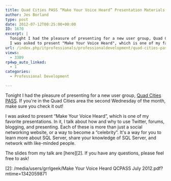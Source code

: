 ```yaml
---
title: Quad Cities PASS “Make Your Voice Heard” Presentation Materials
author: Jes Borland
type: post
date: 2012-07-12T00:25:00+00:00
ID: 1670
excerpt: |
  Tonight I had the pleasure of presenting for a new user group, Quad Cities PASS. If you're in the Quad Cities area the second Wednesday of the month, make sure you check it out!
  I was asked to present "Make Your Voice Heard", which is one of my favorit&hellip;
url: /index.php/itprofessionals/professionaldevelopment/quad-cities-pass-make-your/
views:
  - 3309
rp4wp_auto_linked:
  - 1
categories:
  - Professional Development

---
```

Tonight I had the pleasure of presenting for a new user group, [Quad Cities PASS][1]. If you're in the Quad Cities area the second Wednesday of the month, make sure you check it out!

I was asked to present “Make Your Voice Heard”, which is one of my favorite presentations. In it, I talk about how and why to use Twitter, forums, blogging, and presenting. Each of these is more than just a social networking website, or a way to become a “celebrity”. It's a way for you to learn more about SQL Server, share your knowledge of SQL Server, and network with like-minded people.

The slides from my talk are [here][2]. If you have any questions, please feel free to ask!

 [1]: http://qcpass.sqlpass.org/
 [2]: /media/users/grrlgeek/Make Your Voice Heard QCPASS July 2012.pdf?mtime=1342059871